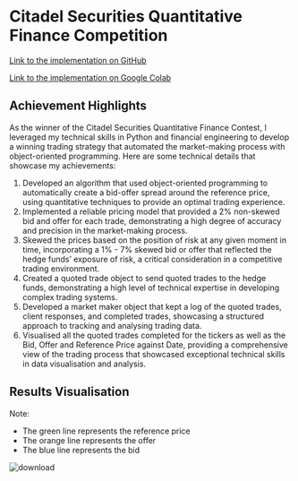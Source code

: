 # Citadel Securities Quantitative Finance Competition

[Link to the implementation on GitHub](https://github.com/YLiu95/Citadel_Securities_Quantitative_Finance_Competition/blob/main/Citadel_Securities_Quant_Trading_Competition.ipynb)

[Link to the implementation on Google Colab](https://colab.research.google.com/github/YLiu95/Citadel_Securities_Quantitative_Finance_Competition/blob/main/Citadel_Securities_Quant_Trading_Competition.ipynb)

## Achievement Highlights

As the winner of the Citadel Securities Quantitative Finance Contest, I leveraged my technical skills in Python and financial engineering to develop a winning trading strategy that automated the market-making process with object-oriented programming. Here are some technical details that showcase my achievements:

1. Developed an algorithm that used object-oriented programming to automatically create a bid-offer spread around the reference price, using quantitative techniques to provide an optimal trading experience.
2. Implemented a reliable pricing model that provided a 2% non-skewed bid and offer for each trade, demonstrating a high degree of accuracy and precision in the market-making process.
3. Skewed the prices based on the position of risk at any given moment in time, incorporating a 1% - 7% skewed bid or offer that reflected the hedge funds’ exposure of risk, a critical consideration in a competitive trading environment.
4. Created a quoted trade object to send quoted trades to the hedge funds, demonstrating a high level of technical expertise in developing complex trading systems.
5. Developed a market maker object that kept a log of the quoted trades, client responses, and completed trades, showcasing a structured approach to tracking and analysing trading data.
6. Visualised all the quoted trades completed for the tickers as well as the Bid, Offer and Reference Price against Date, providing a comprehensive view of the trading process that showcased exceptional technical skills in data visualisation and analysis.


## Results Visualisation
Note: 
- The green line represents the reference price
- The orange line represents the offer
- The blue line represents the bid

![download](https://user-images.githubusercontent.com/82934216/223185239-e5223bd3-cd85-4244-a401-bbbc1bb3f2d4.png)

